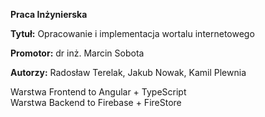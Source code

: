 **Praca Inżynierska**

**Tytuł:** Opracowanie i implementacja wortalu internetowego

**Promotor:** dr inż. Marcin Sobota

**Autorzy:** Radosław Terelak, Jakub Nowak, Kamil Plewnia

Warstwa Frontend to Angular + TypeScript  
Warstwa Backend to Firebase + FireStore
